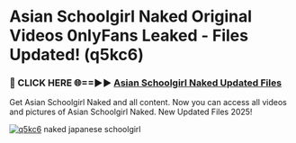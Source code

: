 # Asian Schoolgirl Naked Original Videos 0nlyFans Leaked - Files Updated! (q5kc6)

<h3>🔴 CLICK HERE 🌐==►► <a href="https://tinyurl.com/yckcrads" rel="nofollow">Asian Schoolgirl Naked Updated Files</a></h3>

Get Asian Schoolgirl Naked and all content. Now you can access all videos and pictures of Asian Schoolgirl Naked. New Updated Files 2025!

[![q5kc6](https://i.imgur.com/hpKpOFt.gif)](https://tinyurl.com/yckcrads)
naked japanese schoolgirl